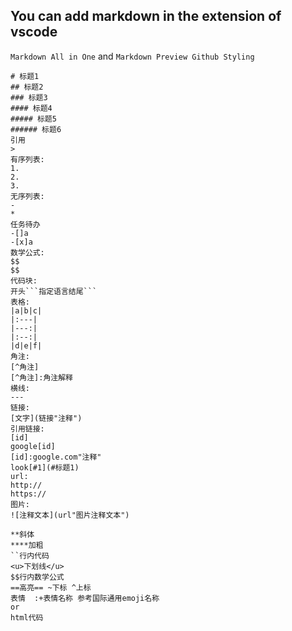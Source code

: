 You can add markdown in the extension of vscode
---
`Markdown All in One` and
`Markdown Preview Github Styling`
```
# 标题1
## 标题2
### 标题3
#### 标题4
##### 标题5
###### 标题6
引用
>
有序列表:
1.
2.
3.
无序列表:
-
*
任务待办
-[]a
-[x]a
数学公式:
$$
$$
代码块:
开头```指定语言结尾```
表格:
|a|b|c|
|:---|
|---:|
|:--:|
|d|e|f|
角注:
[^角注]
[^角注]:角注解释
横线:
---
链接:
[文字](链接"注释")
引用链接:
[id]
google[id]
[id]:google.com"注释"
look[#1](#标题1)
url:
http://
https://
图片:
![注释文本](url"图片注释文本")

**斜体
****加粗
``行内代码 
<u>下划线</u>
$$行内数学公式 
==高亮== ~下标 ^上标
表情  :+表情名称 参考国际通用emoji名称
or
html代码
```
